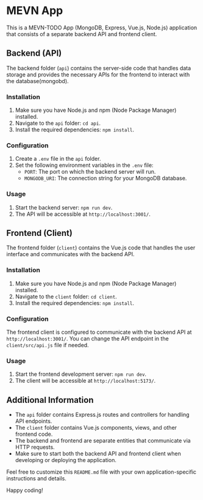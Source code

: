 # MEVN App

This is a MEVN-TODO App (MongoDB, Express, Vue.js, Node.js) application that consists of a separate backend API and frontend client.

## Backend (API)

The backend folder (`api`) contains the server-side code that handles data storage and provides the necessary APIs for the frontend to interact with the database(mongobd).

### Installation

1. Make sure you have Node.js and npm (Node Package Manager) installed.
2. Navigate to the `api` folder: `cd api`.
3. Install the required dependencies: `npm install`.

### Configuration

1. Create a `.env` file in the `api` folder.
2. Set the following environment variables in the `.env` file:
   - `PORT`: The port on which the backend server will run.
   - `MONGODB_URI`: The connection string for your MongoDB database.

### Usage

1. Start the backend server: `npm run dev`.
2. The API will be accessible at `http://localhost:3001/`.

## Frontend (Client)

The frontend folder (`client`) contains the Vue.js code that handles the user interface and communicates with the backend API.

### Installation

1. Make sure you have Node.js and npm (Node Package Manager) installed.
2. Navigate to the `client` folder: `cd client`.
3. Install the required dependencies: `npm install`.

### Configuration

The frontend client is configured to communicate with the backend API at `http://localhost:3001/`. You can change the API endpoint in the `client/src/api.js` file if needed.

### Usage

1. Start the frontend development server: `npm run dev`.
2. The client will be accessible at `http://localhost:5173/`.

## Additional Information

- The `api` folder contains Express.js routes and controllers for handling API endpoints.
- The `client` folder contains Vue.js components, views, and other frontend code.
- The backend and frontend are separate entities that communicate via HTTP requests.
- Make sure to start both the backend API and frontend client when developing or deploying the application.

Feel free to customize this `README.md` file with your own application-specific instructions and details.

Happy coding!
